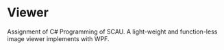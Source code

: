Viewer
======

Assignment of C# Programming of SCAU. A light-weight and function-less image viewer implements with WPF.

